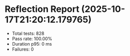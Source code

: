 # Reflection Report (2025-10-17T21:20:12.179765)

- Total tests: 828
- Pass rate: 100.00%
- Duration p95: 0 ms
- Failures: 0

